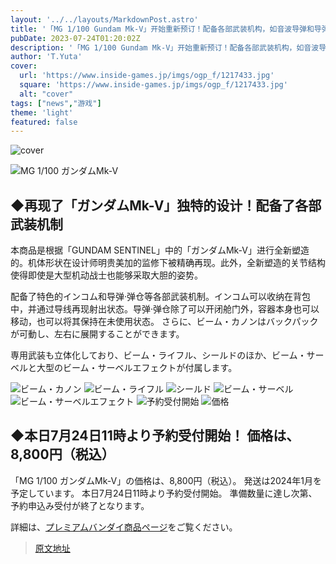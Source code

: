 ```yaml
---
layout: '../../layouts/MarkdownPost.astro'
title: '「MG 1/100 Gundam Mk-V」开始重新预订！配备各部武装机构，如音波导弹和导弹发射器'
pubDate: 2023-07-24T01:20:02Z
description: '「MG 1/100 Gundam Mk-V」开始重新预订！配备各部武装机构，如音波导弹和导弹发射器'
author: 'T.Yuta'
cover:
  url: 'https://www.inside-games.jp/imgs/ogp_f/1217433.jpg'
  square: 'https://www.inside-games.jp/imgs/ogp_f/1217433.jpg'
  alt: "cover"
tags: ["news","游戏"]
theme: 'light'
featured: false
---
```


![cover](https://www.inside-games.jp/imgs/ogp_f/1217433.jpg)

![MG 1/100 ガンダムMk-V](https://www.inside-games.jp/imgs/zoom/1217433.jpg)

## ◆再现了「ガンダムMk-V」独特的设计！配备了各部武装机制

本商品是根据「GUNDAM SENTINEL」中的「ガンダムMk-V」进行全新塑造的。机体形状在设计师明贵美加的监修下被精确再现。此外，全新塑造的关节结构使得即使是大型机动战士也能够采取大胆的姿势。

配备了特色的インコム和导弹·弹仓等各部武装机制。インコム可以收纳在背包中，并通过导线再现射出状态。导弹·弹仓除了可以开闭舱门外，容器本身也可以移动，也可以将其保持在未使用状态。
さらに、ビーム・カノンはバックパックが可動し、左右に展開することができます。

専用武装も立体化しており、ビーム・ライフル、シールドのほか、ビーム・サーベルと大型のビーム・サーベルエフェクトが付属します。

![ビーム・カノン](https://www.inside-games.jp/imgs/zoom/1217435.jpg)
![ビーム・ライフル](https://www.inside-games.jp/imgs/zoom/1217436.jpg)
![シールド](https://www.inside-games.jp/imgs/zoom/1217437.jpg)
![ビーム・サーベル](https://www.inside-games.jp/imgs/zoom/1217438.jpg)
![ビーム・サーベルエフェクト](https://www.inside-games.jp/imgs/zoom/1217439.jpg)
![予約受付開始](https://www.inside-games.jp/imgs/zoom/1217440.jpg)
![価格](https://www.inside-games.jp/imgs/zoom/1217441.jpg)

## ◆本日7月24日11時より予約受付開始！ 価格は、8,800円（税込）

「MG 1/100 ガンダムMk-V」の価格は、8,800円（税込）。 発送は2024年1月を予定しています。 本日7月24日11時より予約受付開始。 準備数量に達し次第、予約申込み受付が終了となります。

詳細は、[プレミアムバンダイ商品ページ](https://p-bandai.jp/item/item-1000195281/)をご覧ください。

>[原文地址](https://www.inside-games.jp/article/2023/07/24/147356.html)  